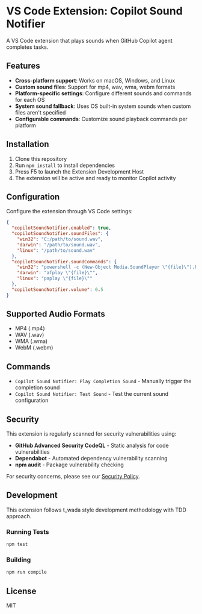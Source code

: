 # VS Code Extension: Copilot Sound Notifier

A VS Code extension that plays sounds when GitHub Copilot agent completes tasks.

## Features

- **Cross-platform support**: Works on macOS, Windows, and Linux
- **Custom sound files**: Support for mp4, wav, wma, webm formats
- **Platform-specific settings**: Configure different sounds and commands for each OS
- **System sound fallback**: Uses OS built-in system sounds when custom files aren't specified
- **Configurable commands**: Customize sound playback commands per platform

## Installation

1. Clone this repository
2. Run `npm install` to install dependencies
3. Press F5 to launch the Extension Development Host
4. The extension will be active and ready to monitor Copilot activity

## Configuration

Configure the extension through VS Code settings:

```json
{
  "copilotSoundNotifier.enabled": true,
  "copilotSoundNotifier.soundFiles": {
    "win32": "C:/path/to/sound.wav",
    "darwin": "/path/to/sound.wav", 
    "linux": "/path/to/sound.wav"
  },
  "copilotSoundNotifier.soundCommands": {
    "win32": "powershell -c (New-Object Media.SoundPlayer \"{file}\").PlaySync()",
    "darwin": "afplay \"{file}\"",
    "linux": "paplay \"{file}\""
  },
  "copilotSoundNotifier.volume": 0.5
}
```

## Supported Audio Formats

- MP4 (.mp4)
- WAV (.wav)
- WMA (.wma)
- WebM (.webm)

## Commands

- `Copilot Sound Notifier: Play Completion Sound` - Manually trigger the completion sound
- `Copilot Sound Notifier: Test Sound` - Test the current sound configuration

## Security

This extension is regularly scanned for security vulnerabilities using:

- **GitHub Advanced Security CodeQL** - Static analysis for code vulnerabilities
- **Dependabot** - Automated dependency vulnerability scanning
- **npm audit** - Package vulnerability checking

For security concerns, please see our [Security Policy](SECURITY.md).

## Development

This extension follows t_wada style development methodology with TDD approach.

### Running Tests

```bash
npm test
```

### Building

```bash
npm run compile
```

## License

MIT
